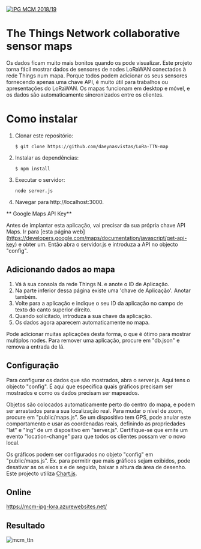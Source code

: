 <a href="http://mcm.ipg.pt"><img src="http://www.ipg.pt/website/imgs/logotipo_ipg.jpg" title="IPG(MCM)" alt="IPG MCM 2018/19"></a>

# The Things Network collaborative sensor maps

Os dados ficam muito mais bonitos quando os pode visualizar. Este projeto torna fácil mostrar dados de sensores de nodes LoRaWAN conectados à rede Things num mapa. Porque todos podem adicionar os seus sensores fornecendo apenas uma chave API, é muito útil para trabalhos ou apresentações do LoRaWAN. Os mapas funcionam em desktop e móvel, e os dados são automaticamente sincronizados entre os clientes.

# Como instalar

1. Clonar este repositório:

    ``
      $ git clone https://github.com/daeynasvistas/LoRa-TTN-map
    ``

1. Instalar as dependências:

    ``
    $ npm install
    ``

1. Executar o servidor:

    ``
     node server.js
    ``

1. Navegar para http://localhost:3000.


** Google Maps API Key**

Antes de implantar esta aplicação, vai precisar da sua própria chave API Maps. Ir para [esta página web] (https://developers.google.com/maps/documentation/javascript/get-api-key) e obter um. Então abra o servidor.js e introduza a API no objecto "config".

## Adicionando dados ao mapa

1. Vá à sua consola da rede Things N. e anote o ID de Aplicação.
1. Na parte inferior dessa página existe uma 'chave de Aplicação'. Anotar também.
1. Volte para a aplicação e indique o seu ID da aplicação no campo de texto do canto superior direito.
1. Quando solicitado, introduza a sua chave da aplicação.
1. Os dados agora aparecem automaticamente no mapa.

Pode adicionar muitas aplicações desta forma, o que é ótimo para mostrar multiplos nodes.
Para remover uma aplicação, procure em "db.json" e remova a entrada de lá.

## Configuração

Para configurar os dados que são mostrados, abra o server.js. Aqui tens o objecto "config". É aqui que especifica quais gráficos precisam ser mostrados e como os dados precisam ser mapeados.

Objetos são colocados automaticamente perto do centro do mapa, e podem ser arrastados para a sua localização real. Para mudar o nível de zoom, procure em "public/maps.js". Se um dispositivo tem GPS, pode anular este comportamento e usar as coordenadas reais, definindo as propriedades  "lat" e  "lng" de um dispositivo em "server.js". Certifique-se que emite um evento "location-change" para que todos os clientes possam ver o novo local.

Os gráficos podem ser configurados no objeto "config" em "public/maps.js". Ex. para permitir que mais gráficos sejam exibidos, pode desativar as os eixos x e de seguida, baixar a altura da área de desenho. Este projecto utiliza [Chart.js](http://www.chartjs.org/).

## Online
https://mcm-ipg-lora.azurewebsites.net/

## Resultado
![mcm_ttn](https://user-images.githubusercontent.com/2634610/60971681-a2f6b600-a31c-11e9-88dd-834cb9ec184b.PNG)

